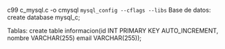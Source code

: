 c99 c_mysql.c -o cmysql `mysql_config --cflags --libs`
Base de datos:
create database mysql_c;

Tablas:
create table informacion(id INT PRIMARY KEY AUTO_INCREMENT, nombre VARCHAR(255) email VARCHAR(255));